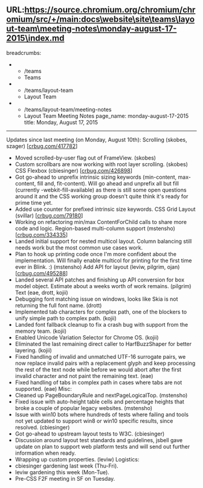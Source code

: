 URL:https://source.chromium.org/chromium/chromium/src/+/main:docs\website\site\teams\layout-team\meeting-notes\monday-august-17-2015\index.md
---
breadcrumbs:
- - /teams
  - Teams
- - /teams/layout-team
  - Layout Team
- - /teams/layout-team/meeting-notes
  - Layout Team Meeting Notes
page_name: monday-august-17-2015
title: Monday, August 17, 2015
---

Updates since last meeting (on Monday, August 10th):
Scrolling (skobes, szager) \[[crbug.com/417782](https://crbug.com/417782)\]
- Moved scrolled-by-user flag out of FrameView. (skobes)
- Custom scrollbars are now working with root layer scrolling. (skobes)
CSS Flexbox (cbiesinger) \[[crbug.com/426898](https://crbug.com/426898)\]
- Got go-ahead to unprefix intrinsic sizing keywords (min-content,
max-content, fill and, fit-content). Will go ahead and unprefix all
but fill (currently -webkit-fill-available) as there is still some
open questions around it and the CSS working group doesn't quite think
it's ready for prime time yet.
- Added use counter for prefixed intrinsic size keywords.
CSS Grid Layout (svillar) \[[crbug.com/79180](https://crbug.com/79180)\]
- Working on refactoring min/max ContentForChild calls to share more
code and logic.
Region-based multi-column support (mstensho)
\[[crbug.com/334335](https://crbug.com/334335)\]
- Landed initial support for nested multicol layout. Column balancing
still needs work but the most common use cases work.
- Plan to hook up printing code once I'm more confident about the
implementation. Will finally enable multicol for printing for the
first time ever in Blink. :) (mstensho)
Add API for layout (leviw, pilgrim, ojan)
\[[crbug.com/495288](https://crbug.com/495288)\]
- Landed several API patches and finishing up API conversion for box
model object. Estimate about a weeks worth of work remains. (pilgrim)
Text (eae, drott, kojii)
- Debugging font matching issue on windows, looks like Skia is not
returning the full font name. (drott)
- Implemented tab characters for complex path, one of the blockers to
unify simple path to complex path. (kojii)
- Landed font fallback cleanup to fix a crash bug with support from the
memory team. (kojii)
- Enabled Unicode Variation Selector for Chrome OS. (kojii)
- Eliminated the last remaining direct caller to HarfBuzzShaper for
better layering. (kojii)
- Fixed handling of invalid and unmatched UTF-16 surrogate pairs, we now
replace invalid pairs with a replacement glyph and keep processing the
rest of the text node while before we would abort after the first
invalid character and not paint the remaining text. (eae)
- Fixed handling of tabs in complex path in cases where tabs are not
supported. (eae)
Misc:
- Cleaned up PageBoundaryRule and nextPageLogicalTop. (mstensho)
- Fixed issue with auto-height table cells and percentage heights that
broke a couple of popular legacy websites. (mstensho)
- Issue with win10 bots where hundreds of tests where failing and tools
not yet updated to support win8 or win10 specific results, since
resolved. (cbiesinger)
- Got go-ahead to upstream layout tests to W3C. (cbiesinger)
- Discussion around layout test standards and guidelines, jsbell gave
update on plan to support web platform tests and will send out further
information when ready.
- Wrapping up custom properties. (leviw)
Logistics:
- cbiesinger gardening last week (Thu-Fri).
- leviw gardening this week (Mon-Tue).
- Pre-CSS F2F meeting in SF on Tuesday.
